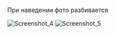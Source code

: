 При наведении фото разбивается

![Screenshot_4](https://user-images.githubusercontent.com/104467944/179748007-0dae9308-e2f4-4e3e-af32-f928b76a5a85.jpg)
![Screenshot_5](https://user-images.githubusercontent.com/104467944/179748016-73c588b8-9cdb-4a26-b709-2c7b5bb386a5.jpg)

